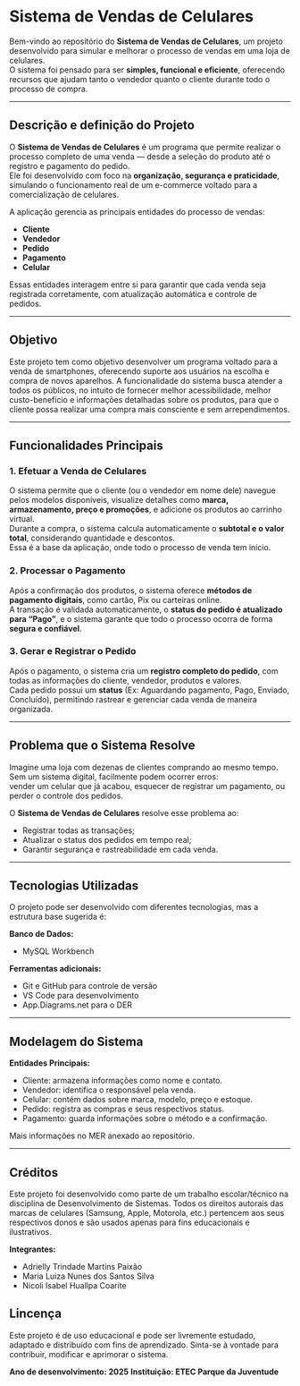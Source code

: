 # Sistema de Vendas de Celulares

Bem-vindo ao repositório do **Sistema de Vendas de Celulares**, um projeto desenvolvido para simular e melhorar o processo de vendas em uma loja de celulares.  
O sistema foi pensado para ser **simples, funcional e eficiente**, oferecendo recursos que ajudam tanto o vendedor quanto o cliente durante todo o processo de compra.

---

##  Descrição e definição do Projeto

O **Sistema de Vendas de Celulares** é um programa que permite realizar o processo completo de uma venda — desde a seleção do produto até o registro e pagamento do pedido.  
Ele foi desenvolvido com foco na **organização, segurança e praticidade**, simulando o funcionamento real de um e-commerce voltado para a comercialização de celulares.

A aplicação gerencia as principais entidades do processo de vendas:
- **Cliente**
- **Vendedor**
- **Pedido**
- **Pagamento**
- **Celular**

Essas entidades interagem entre si para garantir que cada venda seja registrada corretamente, com atualização automática e controle de pedidos.

---

##  Objetivo

Este projeto tem como objetivo desenvolver um programa voltado para a venda de smartphones, oferecendo suporte aos usuários na escolha e compra de novos aparelhos. A funcionalidade do sistema busca atender a todos os públicos, no intuito de fornecer melhor acessibilidade, melhor custo-benefício e informações detalhadas sobre os produtos, para que o cliente possa realizar uma compra mais consciente e sem arrependimentos.

---

## Funcionalidades Principais

### 1. Efetuar a Venda de Celulares
O sistema permite que o cliente (ou o vendedor em nome dele) navegue pelos modelos disponíveis, visualize detalhes como **marca, armazenamento, preço e promoções**, e adicione os produtos ao carrinho virtual.  
Durante a compra, o sistema calcula automaticamente o **subtotal e o valor total**, considerando quantidade e descontos.  
Essa é a base da aplicação, onde todo o processo de venda tem início.

### 2. Processar o Pagamento
Após a confirmação dos produtos, o sistema oferece **métodos de pagamento digitais**, como cartão, Pix ou carteiras online.  
A transação é validada automaticamente, o **status do pedido é atualizado para “Pago”**, e o sistema garante que todo o processo ocorra de forma **segura e confiável**.

### 3. Gerar e Registrar o Pedido
Após o pagamento, o sistema cria um **registro completo do pedido**, com todas as informações do cliente, vendedor, produtos e valores.  
Cada pedido possui um **status** (Ex: Aguardando pagamento, Pago, Enviado, Concluído), permitindo rastrear e gerenciar cada venda de maneira organizada.

---

##  Problema que o Sistema Resolve

Imagine uma loja com dezenas de clientes comprando ao mesmo tempo.  
Sem um sistema digital, facilmente podem ocorrer erros:  
vender um celular que já acabou, esquecer de registrar um pagamento, ou perder o controle dos pedidos.  

O **Sistema de Vendas de Celulares** resolve esse problema ao:
- Registrar todas as transações;
- Atualizar o status dos pedidos em tempo real;
- Garantir segurança e rastreabilidade em cada venda.

---

## Tecnologias Utilizadas

O projeto pode ser desenvolvido com diferentes tecnologias, mas a estrutura base sugerida é:

**Banco de Dados:**
- MySQL Workbench

**Ferramentas adicionais:**
- Git e GitHub para controle de versão  
- VS Code para desenvolvimento  
- App.Diagrams.net para o DER

---

## Modelagem do Sistema

**Entidades Principais:**

- Cliente: armazena informações como nome e contato.
- Vendedor: identifica o responsável pela venda.
- Celular: contém dados sobre marca, modelo, preço e estoque.
- Pedido: registra as compras e seus respectivos status.
- Pagamento: guarda informações sobre o método e a confirmação.

Mais informações no MER anexado ao repositório.

---

## Créditos

Este projeto foi desenvolvido como parte de um trabalho escolar/técnico na disciplina de Desenvolvimento de Sistemas.
Todos os direitos autorais das marcas de celulares (Samsung, Apple, Motorola, etc.) pertencem aos seus respectivos donos e são usados apenas para fins educacionais e ilustrativos.

**Integrantes:**

- Adrielly Trindade Martins Paixão 
- Maria Luiza Nunes dos Santos Silva 
- Nicoli Isabel Huallpa Coarite 

## Lincença

Este projeto é de uso educacional e pode ser livremente estudado, adaptado e distribuído com fins de aprendizado.
Sinta-se à vontade para contribuir, modificar e aprimorar o sistema.

**Ano de desenvolvimento: 2025**
**Instituição: ETEC Parque da Juventude**




